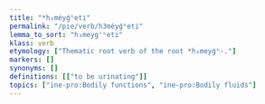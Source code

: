 ```yaml
---
title: "*h₃méyǵʰeti"
permalink: "/pie/verb/h3méyǵʰeti"
lemma_to_sort: "h₃meyg'ʰeti"
klass: verb
etymology: ["Thematic root verb of the root *h₃meyǵʰ-."]
markers: []
synonyms: []
definitions: [["to be urinating"]]
topics: ["ine-pro:Bodily functions", "ine-pro:Bodily fluids"]
---
```

